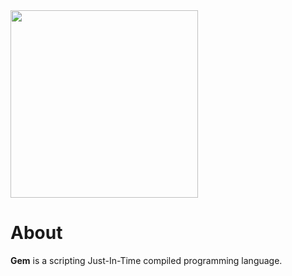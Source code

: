 <img alight="left" src="https://github.com/sizakuma/gemlang/assets/142700972/1ca40173-d7fd-4a9f-971f-881279cb4695" width="300">

# About

**Gem** is a scripting Just-In-Time compiled programming language.
